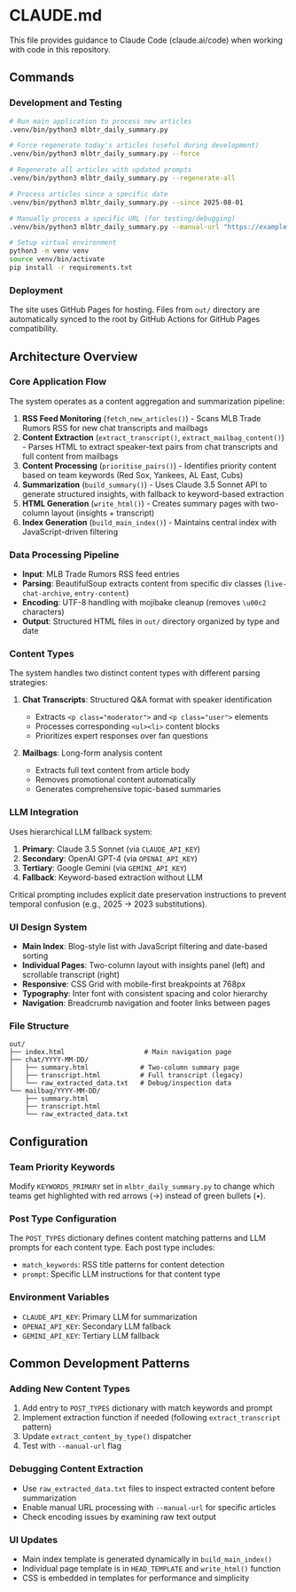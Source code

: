 # CLAUDE.md

This file provides guidance to Claude Code (claude.ai/code) when working with code in this repository.

## Commands

### Development and Testing
```bash
# Run main application to process new articles
.venv/bin/python3 mlbtr_daily_summary.py

# Force regenerate today's articles (useful during development)
.venv/bin/python3 mlbtr_daily_summary.py --force

# Regenerate all articles with updated prompts
.venv/bin/python3 mlbtr_daily_summary.py --regenerate-all

# Process articles since a specific date
.venv/bin/python3 mlbtr_daily_summary.py --since 2025-08-01

# Manually process a specific URL (for testing/debugging)
.venv/bin/python3 mlbtr_daily_summary.py --manual-url "https://example.com" --manual-type chat --manual-date 2025-08-11

# Setup virtual environment
python3 -m venv venv
source venv/bin/activate
pip install -r requirements.txt
```

### Deployment
The site uses GitHub Pages for hosting. Files from `out/` directory are automatically synced to the root by GitHub Actions for GitHub Pages compatibility.

## Architecture Overview

### Core Application Flow
The system operates as a content aggregation and summarization pipeline:

1. **RSS Feed Monitoring** (`fetch_new_articles()`) - Scans MLB Trade Rumors RSS for new chat transcripts and mailbags
2. **Content Extraction** (`extract_transcript()`, `extract_mailbag_content()`) - Parses HTML to extract speaker-text pairs from chat transcripts and full content from mailbags
3. **Content Processing** (`prioritise_pairs()`) - Identifies priority content based on team keywords (Red Sox, Yankees, AL East, Cubs)
4. **Summarization** (`build_summary()`) - Uses Claude 3.5 Sonnet API to generate structured insights, with fallback to keyword-based extraction
5. **HTML Generation** (`write_html()`) - Creates summary pages with two-column layout (insights + transcript)
6. **Index Generation** (`build_main_index()`) - Maintains central index with JavaScript-driven filtering

### Data Processing Pipeline
- **Input**: MLB Trade Rumors RSS feed entries
- **Parsing**: BeautifulSoup extracts content from specific div classes (`live-chat-archive`, `entry-content`)
- **Encoding**: UTF-8 handling with mojibake cleanup (removes `\u00c2` characters)
- **Output**: Structured HTML files in `out/` directory organized by type and date

### Content Types
The system handles two distinct content types with different parsing strategies:

1. **Chat Transcripts**: Structured Q&A format with speaker identification
   - Extracts `<p class="moderator">` and `<p class="user">` elements
   - Processes corresponding `<ul><li>` content blocks
   - Prioritizes expert responses over fan questions

2. **Mailbags**: Long-form analysis content
   - Extracts full text content from article body
   - Removes promotional content automatically
   - Generates comprehensive topic-based summaries

### LLM Integration
Uses hierarchical LLM fallback system:
1. **Primary**: Claude 3.5 Sonnet (via `CLAUDE_API_KEY`)
2. **Secondary**: OpenAI GPT-4 (via `OPENAI_API_KEY`) 
3. **Tertiary**: Google Gemini (via `GEMINI_API_KEY`)
4. **Fallback**: Keyword-based extraction without LLM

Critical prompting includes explicit date preservation instructions to prevent temporal confusion (e.g., 2025 → 2023 substitutions).

### UI Design System
- **Main Index**: Blog-style list with JavaScript filtering and date-based sorting
- **Individual Pages**: Two-column layout with insights panel (left) and scrollable transcript (right)
- **Responsive**: CSS Grid with mobile-first breakpoints at 768px
- **Typography**: Inter font with consistent spacing and color hierarchy
- **Navigation**: Breadcrumb navigation and footer links between pages

### File Structure
```
out/
├── index.html                    # Main navigation page
├── chat/YYYY-MM-DD/
│   ├── summary.html             # Two-column summary page
│   ├── transcript.html          # Full transcript (legacy)
│   └── raw_extracted_data.txt   # Debug/inspection data
└── mailbag/YYYY-MM-DD/
    ├── summary.html
    ├── transcript.html
    └── raw_extracted_data.txt
```

## Configuration

### Team Priority Keywords
Modify `KEYWORDS_PRIMARY` set in `mlbtr_daily_summary.py` to change which teams get highlighted with red arrows (→) instead of green bullets (•).

### Post Type Configuration
The `POST_TYPES` dictionary defines content matching patterns and LLM prompts for each content type. Each post type includes:
- `match_keywords`: RSS title patterns for content detection
- `prompt`: Specific LLM instructions for that content type

### Environment Variables
- `CLAUDE_API_KEY`: Primary LLM for summarization
- `OPENAI_API_KEY`: Secondary LLM fallback  
- `GEMINI_API_KEY`: Tertiary LLM fallback

## Common Development Patterns

### Adding New Content Types
1. Add entry to `POST_TYPES` dictionary with match keywords and prompt
2. Implement extraction function if needed (following `extract_transcript` pattern)
3. Update `extract_content_by_type()` dispatcher
4. Test with `--manual-url` flag

### Debugging Content Extraction
- Use `raw_extracted_data.txt` files to inspect extracted content before summarization
- Enable manual URL processing with `--manual-url` for specific articles
- Check encoding issues by examining raw text output

### UI Updates
- Main index template is generated dynamically in `build_main_index()`
- Individual page template is in `HEAD_TEMPLATE` and `write_html()` function
- CSS is embedded in templates for performance and simplicity